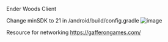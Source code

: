 Ender Woods Client

Change minSDK to 21 in /android/build/config.gradle
![image](https://user-images.githubusercontent.com/53924507/143579193-122e6593-14d2-4c3e-82d1-0c19960ddb69.png)


Resource for networking
https://gafferongames.com/
